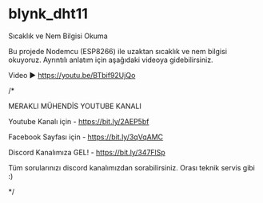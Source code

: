 # blynk_dht11
Sıcaklık ve Nem Bilgisi Okuma

Bu projede Nodemcu (ESP8266) ile uzaktan sıcaklık ve nem bilgisi okuyoruz. Ayrıntılı anlatım için aşağıdaki videoya gidebilirsiniz.


Video ► https://youtu.be/BTbif92UjQo

/*

  MERAKLI MÜHENDİS YOUTUBE KANALI
  
  Youtube Kanalı için - https://bit.ly/2AEP5bf
  
  Facebook Sayfası için - https://bit.ly/3qVqAMC
  
  Discord Kanalımıza GEL!  - https://bit.ly/347FlSp
  
  
  Tüm sorularınızı discord kanalımızdan sorabilirsiniz. Orası teknik servis gibi :)
  
*/
